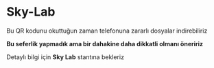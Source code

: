 # Sky-Lab

Bu QR kodunu okuttuğun zaman telefonuna zararlı dosyalar indirebiliriz 

<strong>Bu seferlik yapmadık ama bir dahakine daha dikkatli olmanı öneririz</strong>

Detaylı bilgi için <b>Sky Lab</b> stantına bekleriz
